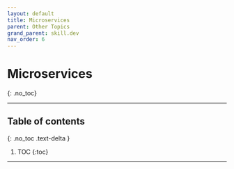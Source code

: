 ```yaml
---
layout: default
title: Microservices
parent: Other Topics
grand_parent: skill.dev
nav_order: 6
---
```


# Microservices
{: .no_toc}

---

## Table of contents
{: .no_toc .text-delta }

1. TOC
{:toc}

---
